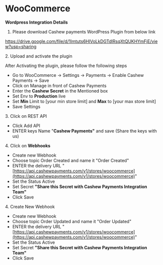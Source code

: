 # WooCommerce

**Wordpress Integration Details**

1. Please download Cashew payments WordPress Plugin from below link

https://drive.google.com/file/d/1Imtuts6HIVoLkDGTdIRsqXtQUKHYmFjE/view?usp=sharing

2\. Upload and activate the plugin

After Activating the plugin, please follow the following steps

* Go to WooCommerce -> Settings -> Payments -> Enable Cashew Payments -> Save&#x20;
* Click on Manage in front of Cashew Payments &#x20;
* Enter the **Cashew Secret** in the Mentioned box&#x20;
* Set Env to **Production** live&#x20;
* Set **Min** Limit to \[your min store limit] and **Max** to \[your max store limit]&#x20;
* Save Settings

3\. Click on REST API &#x20;

* Click Add API&#x20;
* ENTER keys Name  "**Cashew Payments"** and save (Share the keys with us)&#x20;

4\. Click on **Webhooks**&#x20;

* Create new Webhook
* Choose topic Order Created and name it "Order Created"
* ENTER the delivery URL "[https://api.cashewpayments.com/v1/stores/woocommerce](https://api.cashewpayments.com/v1/stores/woocommerce)"
* Set the Status Active
* Set Secret **"Share this Secret with Cashew Payments Integration Team"**
* Click Save

4\. Create New Webhook

* Create new Webhook
* Choose topic Order Updated and name it "Order Updated"
* ENTER the delivery URL "[https://api.cashewpayments.com/v1/stores/woocommerce](https://api.cashewpayments.com/v1/stores/woocommerce)"
* Set the Status Active
* Set Secret **"Share this Secret with Cashew Payments Integration Team"**
* Click Save


